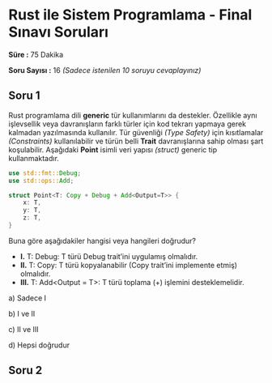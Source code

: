 # Rust ile Sistem Programlama - Final Sınavı Soruları

**Süre :** 75 Dakika

**Soru Sayısı :** 16 _(Sadece istenilen 10 soruyu cevaplayınız)_

## Soru 1

Rust programlama dili **generic** tür kullanımlarını da destekler. Özellikle aynı işlevsellik veya davranışların farklı türler için kod tekrarı yapmaya gerek kalmadan yazılmasında kullanılır. Tür güvenliği _(Type Safety)_ için kısıtlamalar _(Constraints)_ kullanılabilir ve türün belli **Trait** davranışlarına sahip olması şart koşulabilir. Aşağıdaki **Point** isimli veri yapısı _(struct)_ generic tip kullanmaktadır.

```rust
use std::fmt::Debug;
use std::ops::Add;

struct Point<T: Copy + Debug + Add<Output=T>> {
    x: T,
    y: T,
    z: T,
}
```

Buna göre aşağıdakiler hangisi veya hangileri doğrudur?

- **I.** T: Debug: T türü Debug trait’ini uygulamış olmalıdır.
- **II.** T: Copy: T türü kopyalanabilir (Copy trait’ini implemente etmiş) olmalıdır.
- **III.** T: Add<Output = T>: T türü toplama (+) işlemini desteklemelidir.

a) Sadece I

b) I ve II

c) II ve III

d) Hepsi doğrudur

## Soru 2
